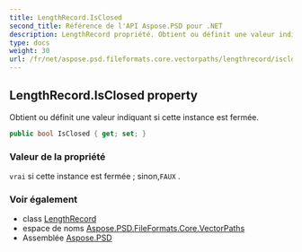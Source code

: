 ```yaml
---
title: LengthRecord.IsClosed
second_title: Référence de l'API Aspose.PSD pour .NET
description: LengthRecord propriété. Obtient ou définit une valeur indiquant si cette instance est fermée.
type: docs
weight: 30
url: /fr/net/aspose.psd.fileformats.core.vectorpaths/lengthrecord/isclosed/
---
```

## LengthRecord.IsClosed property

Obtient ou définit une valeur indiquant si cette instance est fermée.

```csharp
public bool IsClosed { get; set; }
```

### Valeur de la propriété

`vrai` si cette instance est fermée ; sinon,`FAUX` .

### Voir également

* class [LengthRecord](../)
* espace de noms [Aspose.PSD.FileFormats.Core.VectorPaths](../../lengthrecord/)
* Assemblée [Aspose.PSD](../../../)


